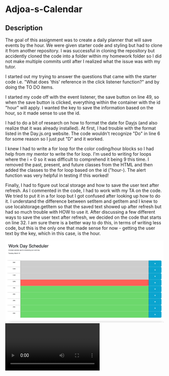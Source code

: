 # Adjoa-s-Calendar

## Description
The goal of this assignment was to create a daily planner that will save events by the hour. We were given starter code and styling but had to clone it from another repository. I was successful in cloning the repository but accidently cloned the code into a folder within my homework folder so I did not make multiple commits until after I realized what the issue was with my tutor. 

I started out my trying to answer the questions that came with the starter code i.e. "What does 'this' reference in the click listener function?" and by doing the TO DO items. 

I started my code off with the event listener, the save button on line 49, so when the save button is clicked, everything within the container with the id "hour" will apply. I wanted the key to save the information based on the hour, so it made sense to use the id. 

I had to do a bit of research on how to format the date for Dayjs (and also realize that it was already installed). At first, I had trouble with the format listed in the Day.js.org website. The code wouldn't recognize "Do" in line 6 for some reason so I just put "D" and it worked. 

I knew I had to write a for loop for the color coding/hour blocks so I had help from my mentor to write the for loop. I'm used to writing for loops where the i = 0 so it was difficult to comprehend it being 9 this time. I removed the past, present, and future classes from the HTML and then added the classes to the for loop based on the id ("hour-). The alert function was very helpful in testing if this worked! 

Finally, I had to figure out local storage and how to save the user text after refresh. As I commented in the code, I had to work with my TA on the code. We tried to put it in a for loop but I got confused after looking up how to do it. I understand the difference between setItem and getItem and I knew to use localstorage.getItem so that the saved text showed up after refresh but had so much trouble with HOW to use it. After discussing a few different ways to save the user text after refresh, we decided on the code that starts on line 32. I am sure there is a better way to do this, in terms of writing less code, but this is the only one that made sense for now - getting the user text by the key, which in this case, is the hour. 

<img src="./Assets/Screenshot 2024-03-12 at 12.47.18 PM.png" alt = "screenshot of my finished assignment"/>

<video src="./Assets/WorkDay_Scheduler_Screen Recording.mov" alt = "screen recording of my homework">

## What Have I Learned?
I am learning that it is okay to not know something. It is still a work in progress. I am still struggling with syntax and how to write the code but I am coming to terms with the fact that this is normal and many others still have this issue. I am at least able to pseudocode what I would like to code. I'm glad JQuery is no longer widely used. 

One fun detail I learned (also commented in the code) is that we can have multiple classes in the HTML code by putting a space in between the class names. I didn't know we could have more than one class within an element. I also see how often my instructors/TA's/mentors console log everything for testing. I learned how useful the console log is vs just seeing if the code worked (if that makes sense?). 

I had a very hard time with local storage during this assignment. I went to tutoring and asked my TA for help because I could not get it. I went to various sites like MDN Web Docs, JavaScript.info, and this site https://blog.logrocket.com/localstorage-javascript-complete-guide/ but I was told the key I used for the local storage was undefined. I tried multiple times (as you can see in the code) to get the (key, value) defined and for it to show up in the local storage in my inspector. I also have trouble understanding when to use JSON stringify. This is something I will have to practice multiple times - it's not as clear for me. I am always asking why because it doesn't make the most sense. 

## Credits
I never thought I would have this much support during this journey. 



